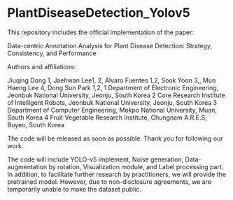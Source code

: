 # PlantDiseaseDetection_Yolov5

This repository includes the official implementation of the paper:

Data-centric Annotation Analysis for Plant Disease Detection: Strategy, Consistency, and Performance

Authors and affiliations:

Jiuqing Dong 1, Jaehwan Lee1, 2, Alvaro Fuentes 1,2, Sook Yoon 3,, Mun Haeng Lee 4, Dong Sun Park 1,2, 1 Department of Electronic Engineering, Jeonbuk National University, Jeonju, South Korea 2 Core Research Institute of Intelligent Robots, Jeonbuk National University, Jeonju, South Korea 3 Department of Computer Engineering, Mokpo National University, Muan, South Korea 4 Fruit Vegetable Research Institute, Chungnam A.R.E.S, Buyeo, South Korea

The code will be released as soon as possible. Thank you for following our work.

The code will include YOLO-v5 implement, Noise generation, Data-augmentation by rotation, Visualization module, and Label processing part. In addition, to facilitate further research by practitioners, we will provide the pretrained model. However, due to non-disclosure agreements, we are temporarily unable to make the dataset public.
